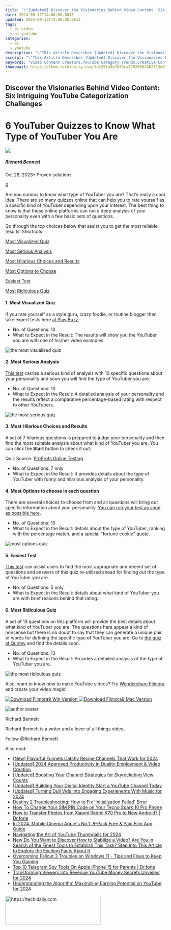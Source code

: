 ```yaml
---
title: "\"[Updated] Discover the Visionaries Behind Video Content  Six Intriguing YouTube Categorization Challenges\""
date: 2024-09-11T14:00:00.801Z
updated: 2024-09-12T14:00:00.801Z
tags:
  - ai video
  - ai youtube
categories:
  - ai
  - youtube
description: "\"This Article Describes [Updated] Discover the Visionaries Behind Video Content: Six Intriguing YouTube Categorization Challenges\""
excerpt: "\"This Article Describes [Updated] Discover the Visionaries Behind Video Content: Six Intriguing YouTube Categorization Challenges\""
keywords: "Video Content Creators,YouTube Category Trends,Creative Content Strategies,Visionary YouTubers,YouTube Categorization Tactics,Innovative Filmmakers,VidConcept Challenges"
thumbnail: https://thmb.techidaily.com/fdc25fa9e7d76ca87920564362f13d91c2db273783ec5bcb39c2377739cf581a.jpg
---
```


## Discover the Visionaries Behind Video Content: Six Intriguing YouTube Categorization Challenges

# 6 YouTuber Quizzes to Know What Type of YouTuber You Are

![](https://images.wondershare.com/filmora/article-images/richard-bennett.jpg)

##### Richard Bennett

 Oct 26, 2023• Proven solutions

[0](#commentsBoxSeoTemplate)

Are you curious to know what type of YouTuber you are? That’s really a cool idea. There are so many quizzes online that can help you to rate yourself as a specific kind of YouTuber depending upon your interest. The best thing to know is that these online platforms can run a deep analysis of your personality even with a few basic sets of questions.

Go through the top choices below that assist you to get the most reliable results! Shortcuts:

[Most Visualized Quiz](#p1)

[Most Serious Analysis](#p2)

[Most Hilarious Choices and Results](#p3)

[Most Options to Choose](#p4)

[Easiest Test](#p5)

[Most Ridiculous Quiz](#p6)

#### 1. Most Visualized Quiz

If you rate yourself as a style guru, crazy foodie, or routine blogger then take expert tests here [at Play Buzz](https://www.playbuzz.com/popbuzz/which-youtuber-are-you).

* No. of Questions: 10
* What to Expect in the Result: The results will show you the YouTuber you are with one of his/her video examples.

![the most visualized quiz](https://images.wondershare.com/filmora/article-images/visualized-quiz1.png)

#### 2. Most Serious Analysis

[This test](http://www.allthetests.com/quiz31/quiz/1402854536/Which-YouTuber-are-you) carries a serious kind of analysis with 10 specific questions about your personality and soon you will find the type of YouTuber you are.

* No. of Questions: 10
* What to Expect in the Result: A detailed analysis of your personality and the results reflect a comparative percentage-based rating with respect to other YouTubers.

![the most serious quiz](https://images.wondershare.com/filmora/article-images/most-serious-quiz2.png)

#### 3. Most Hilarious Choices and Results

A set of 7 hilarious questions is prepared to judge your personality and then find the most suitable analysis about what kind of YouTuber you are. You can click the **Start** button to check it out:

Quiz Source: [ProProfs Online Testing](https://www.proprofs.com/quiz-school/)

* No. of Questions: 7 only
* What to Expect in the Result: It provides details about the type of YouTuber with funny and hilarious analysis of your personality.

#### 4. Most Options to choose in each question

There are several choices to choose from and all questions will bring out specific information about your personality. [You can run your test as soon as possible here](https://www.doquizzes.com/Q21PPM).

* No. of Questions: 10
* What to Expect in the Result: details about the type of YouTuber, ranking with the percentage match, and a special "fortune cookie" quote.

![most options quiz](https://images.wondershare.com/filmora/article-images/fortune-cookie3.png)

#### 5. Easiest Test

[This test](https://uquiz.com/Result/89WLWx/5878231?embed=False) can assist users to find the most appropriate and decent set of questions and answers of this quiz re-utilized ahead for finding out the type of YouTuber you are.

* No. of Questions: 5 only
* What to Expect in the Result: details about what kind of YouTuber you are with brief reasons behind that rating.

#### 6. Most Ridiculous Quiz

A set of 13 questions on this platform will provide the best details about what kind of YouTuber you are. The questions here appear a kind of nonsense but there is no doubt to say that they can generate a unique pair of words for defining the specific type of YouTuber you are. Go to [the quiz at Quotev](https://www.quotev.com/quiz/9661348/Which-YouTuber-that-I-watch-are-you-like) and find the details soon.

* No. of Questions: 13
* What to Expect in the Result: Provides a detailed analysis of the type of YouTuber you are.

![the most ridiculous quiz](https://images.wondershare.com/filmora/article-images/the-most-ridiculous-quiz4.png)

 Also, want to know how to make YouTube videos? Try [Wondershare Filmora](https://tools.techidaily.com/wondershare/filmora/download/) and create your video magic!

[![Download Filmora9 Win Version](https://images.wondershare.com/filmora/guide/download-btn-win.jpg) ](https://tools.techidaily.com/wondershare/filmora/download/) [![Download Filmora9 Mac Version](https://images.wondershare.com/filmora/guide/download-btn-mac.jpg) ](https://tools.techidaily.com/wondershare/filmora/download/)

![author avatar](https://images.wondershare.com/filmora/article-images/richard-bennett.jpg)

Richard Bennett

Richard Bennett is a writer and a lover of all things video.

Follow @Richard Bennett

<ins class="adsbygoogle"
     style="display:block"
     data-ad-format="autorelaxed"
     data-ad-client="ca-pub-7571918770474297"
     data-ad-slot="1223367746"></ins>

<ins class="adsbygoogle"
     style="display:block"
     data-ad-client="ca-pub-7571918770474297"
     data-ad-slot="8358498916"
     data-ad-format="auto"
     data-full-width-responsive="true"></ins>

<span class="atpl-alsoreadstyle">Also read:</span>
<div><ul>
<li><a href="https://youtube-docs.techidaily.com/lavorful-funnels-catchy-recipe-channels-that-work-for-2024/"><u>[New] Flavorful Funnels Catchy Recipe Channels That Work for 2024</u></a></li>
<li><a href="https://youtube-docs.techidaily.com/ed-2024-approved-productivity-in-duality-employment-and-video-creation/"><u>[Updated] 2024 Approved Productivity in Duality Employment & Video Creation</u></a></li>
<li><a href="https://youtube-docs.techidaily.com/ed-boosting-your-channel-strategies-for-skyrocketing-view-counts/"><u>[Updated] Boosting Your Channel Strategies for Skyrocketing View Counts</u></a></li>
<li><a href="https://youtube-docs.techidaily.com/ed-building-your-digital-identity-start-a-youtube-channel-today/"><u>[Updated] Building Your Digital Identity Start a YouTube Channel Today</u></a></li>
<li><a href="https://facebook-video-recording.techidaily.com/updated-turning-dull-vids-into-engaging-experienents-with-music-for-2024/"><u>[Updated] Turning Dull Vids Into Engaging Experienents With Music for 2024</u></a></li>
<li><a href="https://common-error.techidaily.com/destiny-2-troubleshooting-how-to-fix-initialization-failed-error/"><u>Destiny 2 Troubleshooting: How to Fix 'Initialization Failed' Error</u></a></li>
<li><a href="https://sim-unlock.techidaily.com/how-to-change-your-sim-pin-code-on-your-tecno-spark-10-pro-phone-by-drfone-android/"><u>How To Change Your SIM PIN Code on Your Tecno Spark 10 Pro Phone</u></a></li>
<li><a href="https://android-transfer.techidaily.com/how-to-transfer-photos-from-xiaomi-redmi-k70-pro-to-new-android-drfone-by-drfone-transfer-from-android-transfer-from-android/"><u>How to Transfer Photos from Xiaomi Redmi K70 Pro to New Android? | Dr.fone</u></a></li>
<li><a href="https://extra-guidance.techidaily.com/in-2024-mobile-cinema-apples-no1-8-pack-free-and-paid-film-app-guide/"><u>In 2024, Mobile Cinema Apple's No.1, 8-Pack Free & Paid Film App Guide</u></a></li>
<li><a href="https://youtube-docs.techidaily.com/ating-the-art-of-youtube-thumbnails-for-2024/"><u>Navigating the Art of YouTube Thumbnails for 2024</u></a></li>
<li><a href="https://video-ai-editor.techidaily.com/new-do-you-want-to-discover-how-to-stabilize-a-video-are-you-in-search-of-the-finest-tools-to-establish-this-task-step-into-this-article-to-explore-the-exci/"><u>New Do You Want to Discover How to Stabilize a Video? Are You in Search of the Finest Tools to Establish This Task? Step Into This Article to Explore the Exciting Facts About It</u></a></li>
<li><a href="https://win-answers.techidaily.com/overcoming-fallout-3-troubles-on-windows-11-tips-and-fixes-to-keep-you-gaming/"><u>Overcoming Fallout 3 Troubles on Windows 11 - Tips and Fixes to Keep You Gaming</u></a></li>
<li><a href="https://ios-location-track.techidaily.com/top-10-telegram-spy-tools-on-apple-iphone-15-for-parents-drfone-by-drfone-virtual-ios/"><u>Top 10 Telegram Spy Tools On Apple iPhone 15 for Parents | Dr.fone</u></a></li>
<li><a href="https://youtube-docs.techidaily.com/forming-viewers-into-revenue-youtube-money-secrets-unveiled-for-2024/"><u>Transforming Viewers Into Revenue YouTube Money Secrets Unveiled for 2024</u></a></li>
<li><a href="https://youtube-docs.techidaily.com/standing-the-algorithm-maximizing-earning-potential-on-youtube-for-2024/"><u>Understanding the Algorithm Maximizing Earning Potential on YouTube for 2024</u></a></li>
</ul></div>

<!-- affiliate ads begin -->
<a href="https://wigfever.sjv.io/c/5597632/2005196/22899" target="_top" id="2005196">
  <img src="//a.impactradius-go.com/display-ad/22899-2005196" border="0" alt="https://techidaily.com" width="300" height="90"/>
</a>
<img height="0" width="0" src="https://wigfever.sjv.io/i/5597632/2005196/22899" style="position:absolute;visibility:hidden;" border="0" />
<!-- affiliate ads end -->

